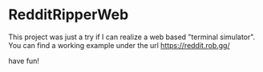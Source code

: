 # RedditRipperWeb
This project was just a try if I can realize a web based "terminal simulator". You can find a working example under the url https://reddit.rob.gg/

have fun!
